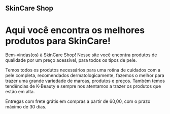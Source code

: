 ## SkinCare Shop
 # Aqui você encontra os melhores produtos para SkinCare!

Bem-vindas(os) à SkinCare Shop! 
Nesse site você encontra produtos de qualidade por um preço acessível, para todos os tipos de pele. 

Temos todos os produtos necessários para uma rotina de cuidados com a pele completa, recomendados dermatologicamente, fazemos o melhor para trazer uma grande variedade de marcas, produtos e preços. 
Também temos tendências de K-Beauty e sempre nos atentamos a trazer os produtos que estão em alta. 

Entregas com frete grátis em compras a partir de 60,00, com o prazo máximo de 30 dias. 
